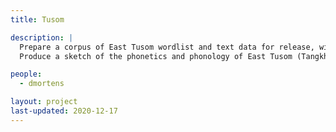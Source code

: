 ```yaml
---
title: Tusom

description: |
  Prepare a corpus of East Tusom wordlist and text data for release, with phonetic and phonemic transcriptions and appropriate metadata.
  Produce a sketch of the phonetics and phonology of East Tusom (Tangkhulic; Tibeto-Burman) based on ibid.

people:
  - dmortens

layout: project
last-updated: 2020-12-17
---
```

